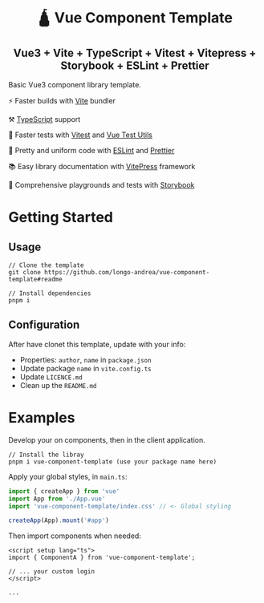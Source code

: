 <div align="center">
<h1>🛕 Vue Component Template</h1>
<h2>Vue3 + Vite + TypeScript + Vitest + Vitepress + Storybook + ESLint + Prettier</h2>
</div>


Basic Vue3 component library template.

   ⚡️ Faster builds with [Vite](https://vitejs.dev/) bundler

   ⚒️ [TypeScript](https://www.typescriptlang.org/) support

   🧪 Faster tests with [Vitest](https://vitest.dev/) and [Vue Test Utils](https://test-utils.vuejs.org/)

   👗 Pretty and uniform code with [ESLint](https://eslint.org/) and [Prettier](https://prettier.io/)

   📚 Easy library documentation with [VitePress](https://vitepress.dev/) framework

   📃 Comprehensive playgrounds and tests with [Storybook](https://storybook.js.org/)

# Getting Started

## Usage

```
// Clone the template
git clone https://github.com/longo-andrea/vue-component-template#readme

// Install dependencies
pnpm i
```

## Configuration

After have clonet this template, update with your info:

- Properties: `author`, `name` in `package.json`
- Update package `name` in `vite.config.ts`
- Update `LICENCE.md`
- Clean up the `README.md`

# Examples

Develop your on components, then in the client application.

```
// Install the libray
pnpm i vue-component-template (use your package name here)
```

Apply your global styles, in `main.ts`:
```main.ts
import { createApp } from 'vue'
import App from './App.vue'
import 'vue-component-template/index.css' // <- Global styling

createApp(App).mount('#app')

```

Then import components when needed:

```App.vue
<script setup lang="ts">
import { ComponentA } from 'vue-component-template';

// ... your custom login
</script>

...
```